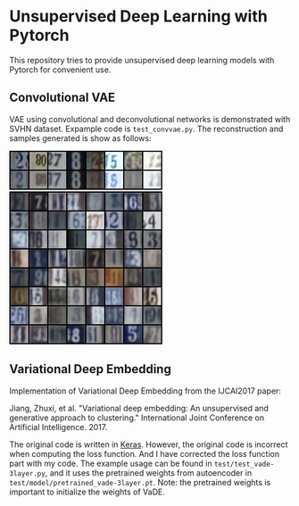 # Unsupervised Deep Learning with Pytorch

This repository tries to provide unsupervised deep learning models with Pytorch for convenient use.

## Convolutional VAE
VAE using convolutional and deconvolutional networks is demonstrated with SVHN dataset. Expample code is `test_convvae.py`. The reconstruction and samples generated is show as follows:

![SVHN Reconstruction](/figure/reconstruction_99.png)
![SVHN Sample](/figure/sample_99.png)

## Variational Deep Embedding
Implementation of Variational Deep Embedding from the IJCAI2017 paper:

Jiang, Zhuxi, et al. "Variational deep embedding: An unsupervised and generative approach to clustering." International Joint Conference on Artificial Intelligence. 2017.

The original code is written in [Keras](https://github.com/slim1017/VaDE). However, the original code is incorrect when computing the loss function. And I have corrected the loss function part with my code. The example usage can be found in `test/test_vade-3layer.py`, and it uses the pretrained weights from autoencoder in `test/model/pretrained_vade-3layer.pt`. Note: the pretrained weights is important to initialize the weights of VaDE.